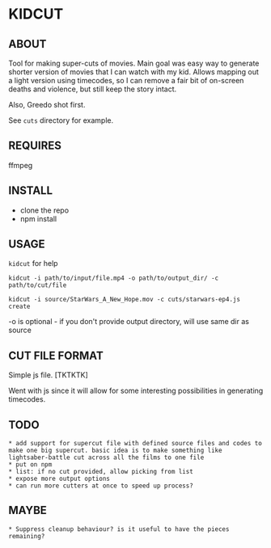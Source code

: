 # KIDCUT

## ABOUT

Tool for making super-cuts of movies. Main goal was easy way to generate shorter version of movies that I can watch with my kid. Allows mapping out a light version using timecodes, so I can remove a fair bit of on-screen deaths and violence, but still keep the story intact. 

Also, Greedo shot first.

See `cuts` directory for example.

## REQUIRES

ffmpeg

## INSTALL

* clone the repo
* npm install

## USAGE

`kidcut` for help
 
`kidcut -i path/to/input/file.mp4 -o path/to/output_dir/ -c path/to/cut/file`

`kidcut -i source/StarWars_A_New_Hope.mov -c cuts/starwars-ep4.js create`

-o is optional - if you don't provide output directory, will use same dir as source

## CUT FILE FORMAT

Simple js file. [TKTKTK]

Went with js since it will allow for some interesting possibilities in generating timecodes.

## TODO

    * add support for supercut file with defined source files and codes to make one big supercut. basic idea is to make something like lightsaber-battle cut across all the films to one file 
    * put on npm
    * list: if no cut provided, allow picking from list
    * expose more output options
    * can run more cutters at once to speed up process?

## MAYBE

    * Suppress cleanup behaviour? is it useful to have the pieces remaining?
